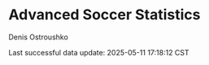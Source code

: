 # Advanced Soccer Statistics
Denis Ostroushko

<!-- gfm -->

Last successful data update: 2025-05-11 17:18:12 CST
